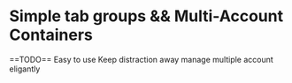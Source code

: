 # Simple tab groups && Multi-Account Containers

==TODO==
Easy to use
Keep distraction away
manage multiple account eligantly